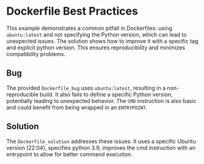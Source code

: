 # Dockerfile Best Practices
This example demonstrates a common pitfall in Dockerfiles: using `ubuntu:latest` and not specifying the Python version, which can lead to unexpected issues.
The solution shows how to improve it with a specific tag and explicit python version.  This ensures reproducibility and minimizes compatibility problems.

## Bug
The provided `Dockerfile_bug` uses `ubuntu:latest`, resulting in a non-reproducible build. It also fails to define a specific Python version, potentially leading to unexpected behavior. The `CMD` instruction is also basic and could benefit from being wrapped in an `ENTRYPOINT`.

## Solution
The `Dockerfile_solution` addresses these issues.  It uses a specific Ubuntu version (22.04), specifies python 3.9, improves the cmd instruction with an entrypoint to allow for better command execution.

